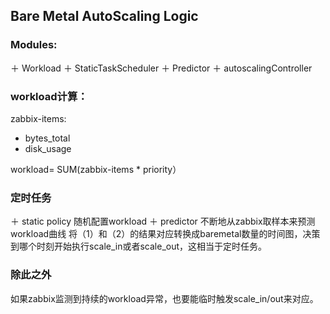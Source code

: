 ## Bare Metal AutoScaling Logic

### Modules: 
＋ Workload
＋ StaticTaskScheduler 
＋ Predictor 
＋ autoscalingController

### workload计算： 
zabbix-items:
+ bytes_total
+ disk_usage

workload= SUM(zabbix-items * priority）

### 定时任务
＋ static policy 随机配置workload
＋ predictor 不断地从zabbix取样本来预测workload曲线
将（1）和（2）的结果对应转换成baremetal数量的时间图，决策到哪个时刻开始执行scale_in或者scale_out，这相当于定时任务。

### 除此之外
如果zabbix监测到持续的workload异常，也要能临时触发scale_in/out来对应。

